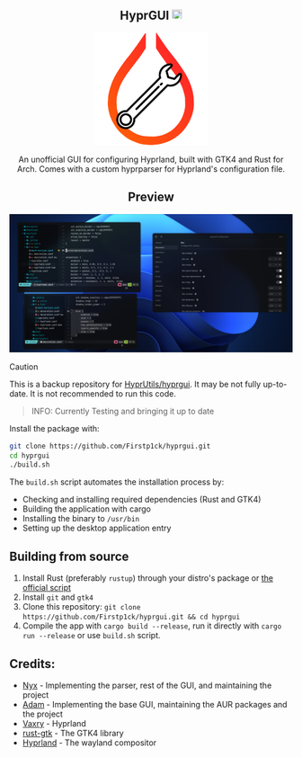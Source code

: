 <div align='center'>

<h2>HyprGUI <img src='https://raw.githubusercontent.com/hyprutils-archive/.github/refs/heads/main/hyprutils_transparent.png'width='18' height='18'></h2>

<img src='hyprgui.png' width='200' height='200'>

An unofficial GUI for configuring Hyprland, built with GTK4 and Rust for Arch.
Comes with a custom hyprparser for Hyprland's configuration file.

## Preview
![Preview](.github/preview.png)

</div>

> [!CAUTION]
> This is a backup repository for [HyprUtils/hyprgui]. 
> It may be not fully up-to-date.
> It is not recommended to run this code.

> INFO:
> Currently Testing and bringing it up to date

[HyprUtils/hyprgui]: https://github.com/HyprUtils/hyprgui

Install the package with:
```bash
git clone https://github.com/Firstp1ck/hyprgui.git
cd hyprgui
./build.sh
```

The `build.sh` script automates the installation process by:
- Checking and installing required dependencies (Rust and GTK4)
- Building the application with cargo
- Installing the binary to `/usr/bin`
- Setting up the desktop application entry

## Building from source
1. Install Rust (preferably `rustup`) through your distro's package or [the official script](https://www.rust-lang.org/tools/install)
2. Install `git` and `gtk4`
3. Clone this repository:
`git clone https://github.com/Firstp1ck/hyprgui.git && cd hyprgui`
4. Compile the app with `cargo build --release`, run it directly with `cargo run --release` or use `build.sh` script.

## Credits:
- [Nyx](https://github.com/nnyyxxxx) - Implementing the parser, rest of the GUI, and maintaining the project
- [Adam](https://github.com/adamperkowski) - Implementing the base GUI, maintaining the AUR packages and the project
- [Vaxry](https://github.com/vaxerski) - Hyprland
- [rust-gtk](https://github.com/gtk-rs/gtk4-rs) - The GTK4 library
- [Hyprland](https://github.com/hyprwm/Hyprland) - The wayland compositor